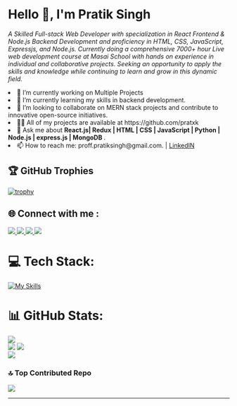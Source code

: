 # Hello 👋, I'm Pratik Singh
<i>A Skilled Full-stack Web Developer with specialization in React Frontend & Node.js Backend Development and proficiency in HTML, CSS, JavaScript,
Expressjs, and Node.js. Currently doing a comprehensive 7000+ hour Live web development course at Masai School with hands on experience in
individual and collaborative projects. Seeking an opportunity to apply the skills and knowledge while continuing to learn and grow in this
dynamic field.</i>

<li>🔭 I’m currently working on Multiple Projects </li>

<li>🌱 I’m currently learning my skills in backend development.</li>

<li>👯 I’m looking to collaborate on MERN stack projects and contribute to innovative open-source initiatives.</li>

<li>👨‍💻 All of my projects are available at https://github.com/pratxk</li>

<li>💬 Ask me about <b>React.js| Redux | HTML | CSS | JavaScript | Python | Node.js | express.js | MongoDB </b>.</li>

<li>📫 How to reach me: proff.pratiksingh@gmail.com. | <a href='https://linkedin.com/in/pratik-singh-0654b9214'>LinkedIN</a> </li>


## 🏆 GitHub Trophies
[![trophy](https://github-profile-trophy.vercel.app/?username=ryo-ma)](https://github.com/ryo-ma/github-profile-trophy)

## 🌐 Connect with me :
<a href="https://linkedin.com/in/pratik-singh-0654b9214">
    <img src="https://skillicons.dev/icons?i=linkedin" />
  </a>
  <a href="https://instagram.com/Kakashiix26">
    <img src="https://skillicons.dev/icons?i=instagram" />
  </a>
  <a href="https://discord.com/hatakekakashi_007">
    <img src="https://skillicons.dev/icons?i=discord" />
  </a>
  <a href="https://codepen.io/Pratik-Singh-the-vuer">
    <img src="https://skillicons.dev/icons?i=codepen" />
  </a>

  
# 💻 Tech Stack:

[![My Skills](https://skillicons.dev/icons?i=js,html,css,express,nodejs,react,mongodb,mysql,netlify,c,java,npm,postman,py,firebase)](https://skillicons.dev)

# 📊 GitHub Stats:
[![](https://visitcount.itsvg.in/api?id=pratxk&icon=0&color=3)](https://visitcount.itsvg.in)<br/>
![](https://github-readme-stats.vercel.app/api?username=pratxk&theme=default&hide_border=false&include_all_commits=true&count_private=true)
![](https://github-readme-stats.vercel.app/api/top-langs/?username=pratxk&theme=default&hide_border=false&include_all_commits=true&count_private=true&layout=compact)<br/>
![](https://github-readme-streak-stats.herokuapp.com/?user=pratxk&theme=default&hide_border=false)




### 🔝 Top Contributed Repo
![](https://github-contributor-stats.vercel.app/api?username=pratxk&limit=5&theme=default_repocard&combine_all_yearly_contributions=true)


---

